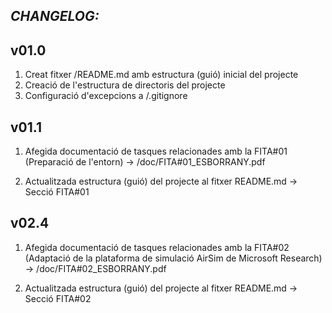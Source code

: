 ## *CHANGELOG:*

v01.0
-----
1) Creat fitxer /README.md amb estructura (guió) inicial del projecte
2) Creació de l'estructura de directoris del projecte
3) Configuració d'excepcions a /.gitignore


v01.1
-----
1) Afegida documentació de tasques relacionades amb la FITA#01 (Preparació de l'entorn) -> /doc/FITA#01_ESBORRANY.pdf

2) Actualitzada estructura (guió) del projecte al fitxer README.md -> Secció FITA#01

v02.4
-----
1) Afegida documentació de tasques relacionades  amb la FITA#02 (Adaptació de la plataforma de simulació AirSim de Microsoft Research) -> /doc/FITA#02_ESBORRANY.pdf

2) Actualitzada estructura (guió) del projecte al fitxer README.md -> Secció FITA#02
